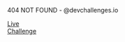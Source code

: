 404 NOT FOUND - @devchallenges.io

[Live](https://evanescent-shame.surge.sh)\
[Challenge](https://devchallenges.io/challenges/hhmesazsqgKXrTkYkt0U)

